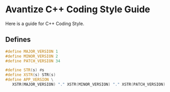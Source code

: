 # Avantize C++ Coding Style Guide

Here is a guide for C++ Coding Style.

## Defines

   ``` cpp
   #define MAJOR_VERSION 1
   #define MINOR_VERSION 2
   #define PATCH_VERSION 34

   #define STR(s) #s
   #define XSTR(s) STR(s)
   #define APP_VERSION \
      XSTR(MAJOR_VERSION) "." XSTR(MINOR_VERSION) "." XSTR(PATCH_VERSION)
   ```

